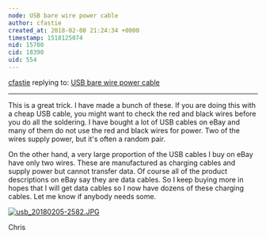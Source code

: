 ```yaml
---
node: USB bare wire power cable
author: cfastie
created_at: 2018-02-08 21:24:34 +0000
timestamp: 1518125074
nid: 15700
cid: 18390
uid: 554
---
```




[cfastie](../profile/cfastie) replying to: [USB bare wire power cable](../notes/MadTinker/02-08-2018/usb-bare-wire-power-cable)

----
This is a great trick. I have made a bunch of these. If you are doing this with a cheap USB cable, you might want to check the red and black wires before you do all the soldering. I have bought a lot of USB cables on eBay and many of them do not use the red and black wires for power. Two of the wires supply power, but it's often a random pair.

On the other hand, a very large proportion of the USB cables I buy on eBay have only two wires. These are manufactured as charging cables and supply power but cannot transfer data. Of course all of the product descriptions on eBay say they are data cables. So I keep buying more in hopes that I will get data cables so I now have dozens of these charging cables. Let me know if anybody needs some.

[![usb_20180205-2582.JPG](https://publiclab.org/system/images/photos/000/023/512/medium/usb_20180205-2582.JPG)](https://publiclab.org/system/images/photos/000/023/512/original/usb_20180205-2582.JPG)


Chris